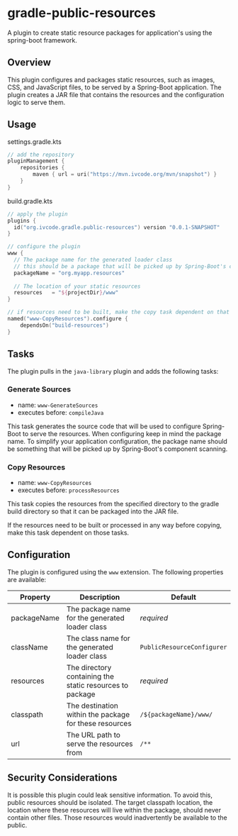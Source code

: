 # gradle-public-resources
A plugin to create static resource packages for application's using the spring-boot framework.

## Overview

This plugin configures and packages static resources, such as images, CSS, and JavaScript files, to be served by a
Spring-Boot application. The plugin creates a JAR file that contains the resources and the configuration logic to serve
them.

## Usage

settings.gradle.kts
```kotlin
// add the repository
pluginManagement {
    repositories {
        maven { url = uri("https://mvn.ivcode.org/mvn/snapshot") }
    }
}
```

build.gradle.kts
```kotlin
// apply the plugin
plugins {
  id("org.ivcode.gradle.public-resources") version "0.0.1-SNAPSHOT"
}

// configure the plugin
www {
  // The package name for the generated loader class
  // this should be a package that will be picked up by Spring-Boot's component scanning
  packageName = "org.myapp.resources"
    
  // The location of your static resources
  resources   = "${projectDir}/www"
}

// if resources need to be built, make the copy task dependent on that (optional)
named("www-CopyResources").configure {
    dependsOn("build-resources")
}
```

## Tasks
The plugin pulls in the `java-library` plugin and adds the following tasks:

### Generate Sources
 - name: `www-GenerateSources`
 - executes before: `compileJava`

This task generates the source code that will be used to configure Spring-Boot to serve the resources. When configuring
keep in mind the package name. To simplify your application configuration, the package name should be something that
will be picked up by Spring-Boot's component scanning.


### Copy Resources
 - name: `www-CopyResources`
 - executes before: `processResources`

This task copies the resources from the specified directory to the gradle build directory so that it can be packaged
into the JAR file.

If the resources need to be built or processed in any way before copying, make this task dependent on those tasks.

## Configuration

The plugin is configured using the `www` extension. The following properties are available:

| Property    | Description                                              | Default                    |
|-------------|----------------------------------------------------------|----------------------------|
| packageName | The package name for the generated loader class          | *required*                 |
| className   | The class name for the generated loader class            | `PublicResourceConfigurer` |
| resources   | The directory containing the static resources to package | *required*                 |
| classpath   | The destination within the package for these resources   | `/${packageName}/www/`     |
| url         | The URL path to serve the resources from                 | `/**`                      |

## Security Considerations
It is possible this plugin could leak sensitive information. To avoid this, public resources should be isolated. The
target classpath location, the location where these resources will live within the package, should never contain other
files. Those resources would inadvertently be available to the public.
